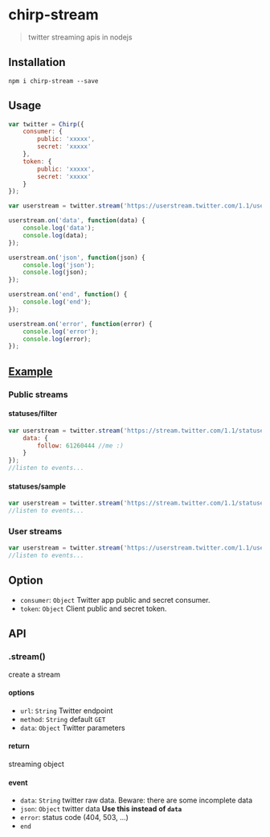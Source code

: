 chirp-stream
==============

> twitter streaming apis in nodejs

## Installation

```
npm i chirp-stream --save
```

## Usage

```js
var twitter = Chirp({
    consumer: {
        public: 'xxxxx',
        secret: 'xxxxx'
    },
    token: {
        public: 'xxxxx',
        secret: 'xxxxx'
    }
});

var userstream = twitter.stream('https://userstream.twitter.com/1.1/user.json');

userstream.on('data', function(data) {
    console.log('data');
    console.log(data);
});

userstream.on('json', function(json) {
    console.log('json');
    console.log(json);
});

userstream.on('end', function() {
    console.log('end');
});

userstream.on('error', function(error) {
    console.log('error');
    console.log(error);
});
```

## [Example](/example.js)

### Public streams

#### statuses/filter

```js
var userstream = twitter.stream('https://stream.twitter.com/1.1/statuses/filter.json', {
    data: {
        follow: 61260444 //me :)
    }
});
//listen to events...
```

#### statuses/sample

```js
var userstream = twitter.stream('https://stream.twitter.com/1.1/statuses/sample.json');
//listen to events...
```

### User streams

```js
var userstream = twitter.stream('https://userstream.twitter.com/1.1/user.json');
//listen to events...
```

## Option

* ``consumer``: ``Object`` Twitter app public and secret consumer.
* ``token``: ``Object`` Client public and secret token.


## API

### .stream()
create a stream

#### options
* ``url``: ``String`` Twitter endpoint
* ``method``: ``String`` default ``GET``
* ``data``: ``Object`` Twitter parameters

#### return
streaming object

#### event
* ``data``: ``String`` twitter raw data. Beware: there are some incomplete data
* ``json``: ``Object`` twitter data **Use this instead of ``data``**
* ``error``: status code (404, 503, ...)
* ``end``
